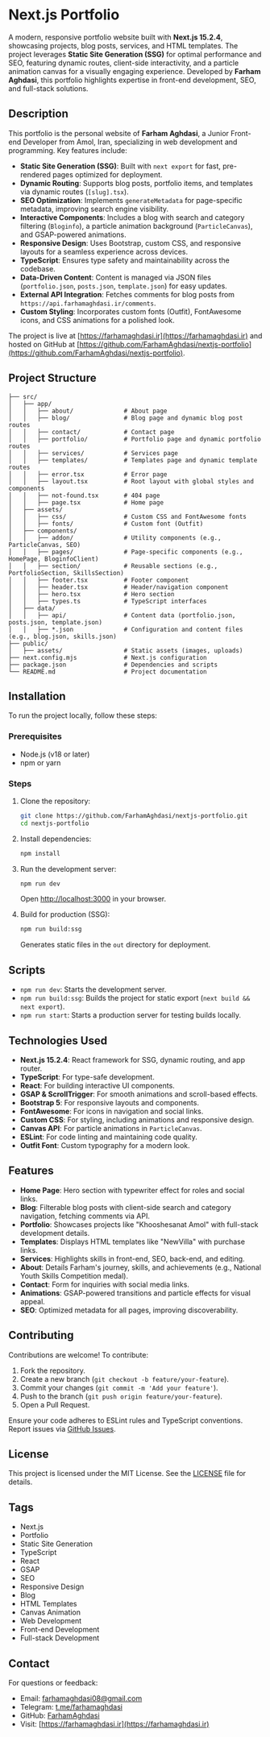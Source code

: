 # Next.js Portfolio

A modern, responsive portfolio website built with **Next.js 15.2.4**, showcasing projects, blog posts, services, and HTML templates. The project leverages **Static Site Generation (SSG)** for optimal performance and SEO, featuring dynamic routes, client-side interactivity, and a particle animation canvas for a visually engaging experience. Developed by **Farham Aghdasi**, this portfolio highlights expertise in front-end development, SEO, and full-stack solutions.

## Description

This portfolio is the personal website of **Farham Aghdasi**, a Junior Front-end Developer from Amol, Iran, specializing in web development and programming. Key features include:

- **Static Site Generation (SSG)**: Built with `next export` for fast, pre-rendered pages optimized for deployment.
- **Dynamic Routing**: Supports blog posts, portfolio items, and templates via dynamic routes (`[slug].tsx`).
- **SEO Optimization**: Implements `generateMetadata` for page-specific metadata, improving search engine visibility.
- **Interactive Components**: Includes a blog with search and category filtering (`Bloginfo`), a particle animation background (`ParticleCanvas`), and GSAP-powered animations.
- **Responsive Design**: Uses Bootstrap, custom CSS, and responsive layouts for a seamless experience across devices.
- **TypeScript**: Ensures type safety and maintainability across the codebase.
- **Data-Driven Content**: Content is managed via JSON files (`portfolio.json`, `posts.json`, `template.json`) for easy updates.
- **External API Integration**: Fetches comments for blog posts from `https://api.farhamaghdasi.ir/comments`.
- **Custom Styling**: Incorporates custom fonts (Outfit), FontAwesome icons, and CSS animations for a polished look.

The project is live at [https://farhamaghdasi.ir](https://farhamaghdasi.ir) and hosted on GitHub at [https://github.com/FarhamAghdasi/nextjs-portfolio](https://github.com/FarhamAghdasi/nextjs-portfolio).

## Project Structure

```
├── src/
│   ├── app/
│   │   ├── about/              # About page
│   │   ├── blog/               # Blog page and dynamic blog post routes
│   │   ├── contact/            # Contact page
│   │   ├── portfolio/          # Portfolio page and dynamic portfolio routes
│   │   ├── services/           # Services page
│   │   ├── templates/          # Templates page and dynamic template routes
│   │   ├── error.tsx           # Error page
│   │   ├── layout.tsx          # Root layout with global styles and components
│   │   ├── not-found.tsx       # 404 page
│   │   ├── page.tsx            # Home page
│   ├── assets/
│   │   ├── css/                # Custom CSS and FontAwesome fonts
│   │   ├── fonts/              # Custom font (Outfit)
│   ├── components/
│   │   ├── addon/              # Utility components (e.g., ParticleCanvas, SEO)
│   │   ├── pages/              # Page-specific components (e.g., HomePage, BloginfoClient)
│   │   ├── section/            # Reusable sections (e.g., PortfolioSection, SkillsSection)
│   │   ├── footer.tsx          # Footer component
│   │   ├── header.tsx          # Header/navigation component
│   │   ├── hero.tsx            # Hero section
│   │   ├── types.ts            # TypeScript interfaces
│   ├── data/
│   │   ├── api/                # Content data (portfolio.json, posts.json, template.json)
│   │   ├── *.json              # Configuration and content files (e.g., blog.json, skills.json)
├── public/
│   ├── assets/                 # Static assets (images, uploads)
├── next.config.mjs             # Next.js configuration
├── package.json                # Dependencies and scripts
└── README.md                   # Project documentation
```

## Installation

To run the project locally, follow these steps:

### Prerequisites
- Node.js (v18 or later)
- npm or yarn

### Steps
1. Clone the repository:
   ```bash
   git clone https://github.com/FarhamAghdasi/nextjs-portfolio.git
   cd nextjs-portfolio
   ```

2. Install dependencies:
   ```bash
   npm install
   ```

3. Run the development server:
   ```bash
   npm run dev
   ```
   Open [http://localhost:3000](http://localhost:3000) in your browser.

4. Build for production (SSG):
   ```bash
   npm run build:ssg
   ```
   Generates static files in the `out` directory for deployment.

## Scripts

- `npm run dev`: Starts the development server.
- `npm run build:ssg`: Builds the project for static export (`next build && next export`).
- `npm run start`: Starts a production server for testing builds locally.

## Technologies Used

- **Next.js 15.2.4**: React framework for SSG, dynamic routing, and app router.
- **TypeScript**: For type-safe development.
- **React**: For building interactive UI components.
- **GSAP & ScrollTrigger**: For smooth animations and scroll-based effects.
- **Bootstrap 5**: For responsive layouts and components.
- **FontAwesome**: For icons in navigation and social links.
- **Custom CSS**: For styling, including animations and responsive design.
- **Canvas API**: For particle animations in `ParticleCanvas`.
- **ESLint**: For code linting and maintaining code quality.
- **Outfit Font**: Custom typography for a modern look.

## Features

- **Home Page**: Hero section with typewriter effect for roles and social links.
- **Blog**: Filterable blog posts with client-side search and category navigation, fetching comments via API.
- **Portfolio**: Showcases projects like "Khooshesanat Amol" with full-stack development details.
- **Templates**: Displays HTML templates like "NewVilla" with purchase links.
- **Services**: Highlights skills in front-end, SEO, back-end, and editing.
- **About**: Details Farham's journey, skills, and achievements (e.g., National Youth Skills Competition medal).
- **Contact**: Form for inquiries with social media links.
- **Animations**: GSAP-powered transitions and particle effects for visual appeal.
- **SEO**: Optimized metadata for all pages, improving discoverability.

## Contributing

Contributions are welcome! To contribute:

1. Fork the repository.
2. Create a new branch (`git checkout -b feature/your-feature`).
3. Commit your changes (`git commit -m 'Add your feature'`).
4. Push to the branch (`git push origin feature/your-feature`).
5. Open a Pull Request.

Ensure your code adheres to ESLint rules and TypeScript conventions. Report issues via [GitHub Issues](https://github.com/FarhamAghdasi/nextjs-portfolio/issues).

## License

This project is licensed under the MIT License. See the [LICENSE](LICENSE) file for details.

## Tags

- Next.js
- Portfolio
- Static Site Generation
- TypeScript
- React
- GSAP
- SEO
- Responsive Design
- Blog
- HTML Templates
- Canvas Animation
- Web Development
- Front-end Development
- Full-stack Development

## Contact

For questions or feedback:
- Email: [farhamaghdasi08@gmail.com](mailto:farhamaghdasi08@gmail.com)
- Telegram: [t.me/farhamaghdasi](https://t.me/farhamaghdasi)
- GitHub: [FarhamAghdasi](https://github.com/FarhamAghdasi)
- Visit: [https://farhamaghdasi.ir](https://farhamaghdasi.ir)